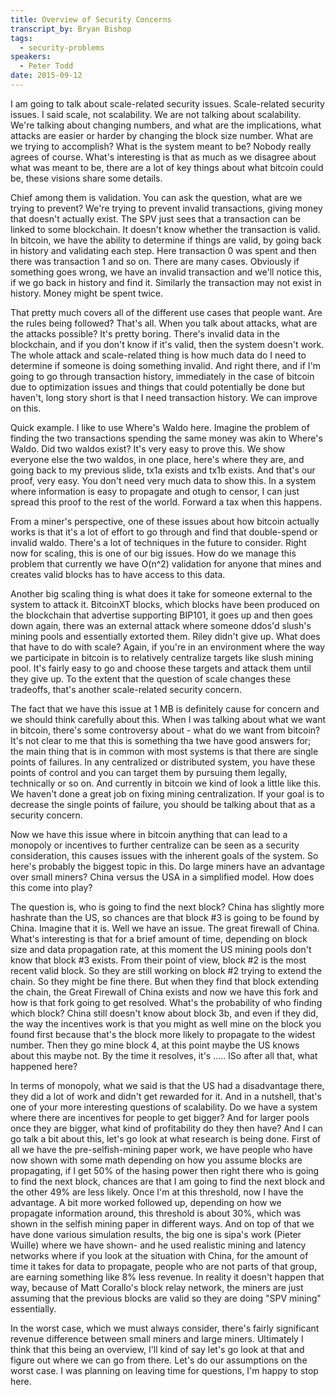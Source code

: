 ```yaml
---
title: Overview of Security Concerns
transcript_by: Bryan Bishop
tags:
  - security-problems
speakers:
  - Peter Todd
date: 2015-09-12
---
```

I am going to talk about scale-related security issues. Scale-related security issues. I said scale, not scalability. We are not talking about scalability. We're talking about changing numbers, and what are the implications, what attacks are easier or harder by changing the block size number. What are we trying to accomplish? What is the system meant to be? Nobody really agrees of course. What's interesting is that as much as we disagree about what was meant to be, there are a lot of key things about what bitcoin could be, these visions share some details.

Chief among them is validation. You can ask the question, what are we trying to prevent? We're trying to prevent invalid transactions, giving money that doesn't actually exist. The SPV just sees that a transaction can be linked to some blockchain. It doesn't know whether the transaction is valid. In bitcoin, we have the ability to determine if things are valid, by going back in history and validating each step. Here transaction 0 was spent and then there was transaction 1 and so on. There are many cases. Obviously if something goes wrong, we have an invalid transaction and we'll notice this, if we go back in history and find it. Similarly the transaction may not exist in history. Money might be spent twice.

That pretty much covers all of the different use cases that people want. Are the rules being followed? That's all. When you talk about attacks, what are the attacks possible? It's pretty boring. There's invalid data in the blockchain, and if you don't know if it's valid, then the system doesn't work. The whole attack and scale-related thing is how much data do I need to determine if someone is doing something invalid. And right there, and if I'm going to go through transaction history, immediately in the case of bitcoin due to optimization issues and things that could potentially be done but haven't, long story short is that I need transaction history. We can improve on this.

Quick example. I like to use Where's Waldo here. Imagine the problem of finding the two transactions spending the same money was akin to Where's Waldo. Did two waldos exist? It's very easy to prove this. We show everyone else the two waldos, in one place, here's where they are, and going back to my previous slide, tx1a exists and tx1b exists. And that's our proof, very easy. You don't need very much data to show this. In a system where information is easy to propagate and otugh to censor, I can just spread this proof to the rest of the world. Forward a tax when this happens.

From a miner's perspective, one of these issues about how bitcoin actually works is that it's a lot of effort to go through and find that double-spend or invalid waldo. There's a lot of techniques in the future to consider. Right now for scaling, this is one of our big issues. How do we manage this problem that currently we have O(n^2) validation for anyone that mines and creates valid blocks has to have access to this data.

Another big scaling thing is what does it take for someone external to the system to attack it. BitcoinXT blocks, which blocks have been produced on the blockchain that advertise supporting BIP101, it goes up and then goes down again, there was an external attack where someone ddos'd slush's mining pools and essentially extorted them. Riley didn't give up. What does that have to do with scale? Again, if you're in an environment where the way we participate in bitcoin is to relatively centralize targets like slush mining pool. It's fairly easy to go and choose these targets and attack them until they give up. To the extent that the question of scale changes these tradeoffs, that's another scale-related security concern.

The fact that we have this issue at 1 MB is definitely cause for concern and we should think carefully about this. When I was talking about what we want in bitcoin, there's some controversy about - what do we want from bitcoin? It's not clear to me that this is something tha twe have good answers for; the main thing that is in common with most systems is that there are single points of failures. In any centralized or distributed system, you have these points of control and you can target them by pursuing them legally, technically or so on. And currently in bitcoin we kind of look a little like this. We haven't done a great job on fixing mining centralization. If your goal is to decrease the single points of failure, you should be talking about that as a security concern.

Now we have this issue where in bitcoin anything that can lead to a monopoly or incentives to further centralize can be seen as a security consideration, this causes issues with the inherent goals of the system. So here's probably the biggest topic in this. Do large miners have an advantage over small miners? China versus the USA in a simplified model. How does this come into play?

The question is, who is going to find the next block? China has slightly more hashrate than the US, so chances are that block #3 is going to be found by China. Imagine that it is. Well we have an issue. The great firewall of China. What's interesting is that for a brief amount of time, depending on block size and data propagation rate, at this moment the US mining pools don't know that block #3 exists. From their point of view, block #2 is the most recent valid block. So they are still working on block #2 trying to extend the chain. So they might be fine there. But when they find that block extending the chain, the Great Firewall of China exists and now we have this fork and how is that fork going to get resolved. What's the probability of who finding which block? China still doesn't know about block 3b, and even if they did, the way the incentives work is that you might as well mine on the block you found first because that's the block more likely to propagate to the widest number. Then they go mine block 4, at this point maybe the US knows about this maybe not. By the time it resolves,  it's ..... lSo after all that, what happened here?

In terms of monopoly, what we said is that the US had a disadvantage there, they did a lot of work and didn't get rewarded for it. And in a nutshell, that's one of your more interesting questions of scalability. Do we have a system where there are incentives for people to get bigger? And for larger pools once they are bigger, what kind of profitability do they then have? And I can go talk a bit about this, let's go look at what research is being done. First of all we have the pre-selfish-mining paper work, we have people who have now shown with some math depending on how you assume blocks are propagating, if I get 50% of the hasing power then right there who is going to find the next block, chances are that I am going to find the next block and the other 49% are less likely. Once I'm at this threshold, now I have the advantage. A bit more worked followed up, depending on how we propagate information around, this threshold is about 30%, which was shown in the selfish mining paper in different ways. And on top of that we have done various simulation results, the big one is sipa's work (Pieter Wuille) where we have shown- and he used realistic mining and latency networks where if you look at the situation with China, for the amount of time it takes for data to propagate, people who are not parts of that group, are earning something like 8% less revenue. In reality it doesn't happen that way, because of Matt Corallo's block relay network, the miners are just assuming that the previous blocks are valid so they are doing "SPV mining" essentially.

In the worst case, which we must always consider, there's fairly significant revenue difference between small miners and large miners. Ultimately I think that this being an overview, I'll kind of say let's go look at that and figure out where we can go from there. Let's do our assumptions on the worst case. I was planning on leaving time for questions, I'm happy to stop here.
